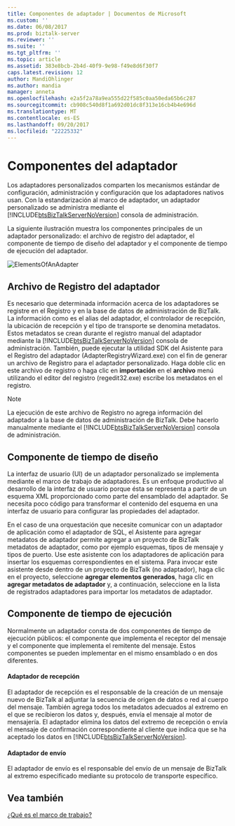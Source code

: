 ```yaml
---
title: Componentes de adaptador | Documentos de Microsoft
ms.custom: ''
ms.date: 06/08/2017
ms.prod: biztalk-server
ms.reviewer: ''
ms.suite: ''
ms.tgt_pltfrm: ''
ms.topic: article
ms.assetid: 383e8bcb-2b4d-40f9-9e98-f49e8d6f30f7
caps.latest.revision: 12
author: MandiOhlinger
ms.author: mandia
manager: anneta
ms.openlocfilehash: e2a5f2a78a9ea555d22f585c0aa50eda65b6c287
ms.sourcegitcommit: cb908c540d8f1a692d01dc8f313e16cb4b4e696d
ms.translationtype: MT
ms.contentlocale: es-ES
ms.lasthandoff: 09/20/2017
ms.locfileid: "22225332"
---
```

# <a name="adapter-components"></a>Componentes del adaptador
Los adaptadores personalizados comparten los mecanismos estándar de configuración, administración y configuración que los adaptadores nativos usan. Con la estandarización al marco de adaptador, un adaptador personalizado se administra mediante el [!INCLUDE[btsBizTalkServerNoVersion](../includes/btsbiztalkservernoversion-md.md)] consola de administración.  
  
 La siguiente ilustración muestra los componentes principales de un adaptador personalizado: el archivo de registro del adaptador, el componente de tiempo de diseño del adaptador y el componente de tiempo de ejecución del adaptador.  
  
 ![](../core/media/elementsofanadapter.gif "ElementsOfAnAdapter")  
  
## <a name="adapter-registry-file"></a>Archivo de Registro del adaptador  
 Es necesario que determinada información acerca de los adaptadores se registre en el Registro y en la base de datos de administración de BizTalk. La información como es el alias del adaptador, el controlador de recepción, la ubicación de recepción y el tipo de transporte se denomina metadatos. Estos metadatos se crean durante el registro manual del adaptador mediante la [!INCLUDE[btsBizTalkServerNoVersion](../includes/btsbiztalkservernoversion-md.md)] consola de administración. También, puede ejecutar la utilidad SDK del Asistente para el Registro del adaptador (AdapterRegistryWizard.exe) con el fin de generar un archivo de Registro para el adaptador personalizado. Haga doble clic en este archivo de registro o haga clic en **importación** en el **archivo** menú utilizando el editor del registro (regedit32.exe) escribe los metadatos en el registro.  
  
> [!NOTE]
>  La ejecución de este archivo de Registro no agrega información del adaptador a la base de datos de administración de BizTalk. Debe hacerlo manualmente mediante el [!INCLUDE[btsBizTalkServerNoVersion](../includes/btsbiztalkservernoversion-md.md)] consola de administración.  
  
## <a name="design-time-component"></a>Componente de tiempo de diseño  
 La interfaz de usuario (UI) de un adaptador personalizado se implementa mediante el marco de trabajo de adaptadores. Es un enfoque productivo al desarrollo de la interfaz de usuario porque ésta se representa a partir de un esquema XML proporcionado como parte del ensamblado del adaptador. Se necesita poco código para transformar el contenido del esquema en una interfaz de usuario para configurar las propiedades del adaptador.  
  
 En el caso de una orquestación que necesite comunicar con un adaptador de aplicación como el adaptador de SQL, el Asistente para agregar metadatos de adaptador permite agregar a un proyecto de BizTalk metadatos de adaptador, como por ejemplo esquemas, tipos de mensaje y tipos de puerto. Use este asistente con los adaptadores de aplicación para insertar los esquemas correspondientes en el sistema. Para invocar este asistente desde dentro de un proyecto de BizTalk (no adaptador), haga clic en el proyecto, seleccione **agregar elementos generados**, haga clic en **agregar metadatos de adaptador** y, a continuación, seleccione en la lista de registrados adaptadores para importar los metadatos de adaptador.  
  
## <a name="run-time-component"></a>Componente de tiempo de ejecución  
 Normalmente un adaptador consta de dos componentes de tiempo de ejecución públicos: el componente que implementa el receptor del mensaje y el componente que implementa el remitente del mensaje. Estos componentes se pueden implementar en el mismo ensamblado o en dos diferentes.  
  
#### <a name="receive-adapter"></a>Adaptador de recepción  
 El adaptador de recepción es el responsable de la creación de un mensaje nuevo de BizTalk al adjuntar la secuencia de origen de datos o red al cuerpo del mensaje. También agrega todos los metadatos adecuados al extremo en el que se recibieron los datos y, después, envía el mensaje al motor de mensajería. El adaptador elimina los datos del extremo de recepción o envía el mensaje de confirmación correspondiente al cliente que indica que se ha aceptado los datos en [!INCLUDE[btsBizTalkServerNoVersion](../includes/btsbiztalkservernoversion-md.md)].  
  
#### <a name="send-adapter"></a>Adaptador de envío  
 El adaptador de envío es el responsable del envío de un mensaje de BizTalk al extremo especificado mediante su protocolo de transporte específico.  
  
## <a name="see-also"></a>Vea también  
 [¿Qué es el marco de trabajo?](../core/what-is-the-adapter-framework.md)